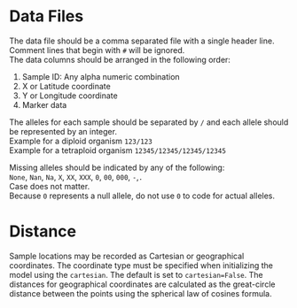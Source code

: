 Data Files
============
The data file should be a comma separated file with a single header line.  
Comment lines that begin with `#` will be ignored.  
The data columns should be arranged in the following order:  
  1. Sample ID: Any alpha numeric combination
  2. X or Latitude coordinate
  3. Y or Longitude coordinate
  4. Marker data

The alleles for each sample should be separated by `/` and each allele should be represented by an integer.  
Example for a diploid organism `123/123`  
Example for a tetraploid organism `12345/12345/12345/12345`  

Missing alleles should be indicated by any of the following:  
`None`, `Nan`, `Na`, `X`, `XX`, `XXX`, `0`, `00`, `000`, `-`,`.`  
Case does not matter.  
Because `0` represents a null allele, do not use `0` to code for actual alleles.  

Distance
=========
Sample locations may be recorded as Cartesian or geographical coordinates. The coordinate type must be specified when initializing the model using the `cartesian`. The default is set to `cartesian=False`. The distances for geographical coordinates are calculated as the great-circle distance between the points using the spherical law of cosines formula.  
